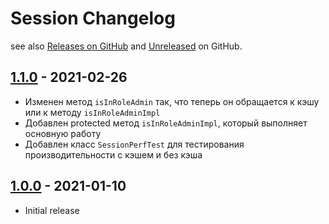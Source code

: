 # Session Changelog

see also [Releases on GitHub](https://github.com/mazzy-ax/Session/releases) and [Unreleased](https://github.com/mazzy-ax/Session/compare/1.1.0...main) on GitHub.

## [1.1.0](https://github.com/mazzy-ax/Session/tree/1.0.0...1.1.0) - 2021-02-26

* Изменен метод `isInRoleAdmin` так, что теперь он обращается к кэшу или к методу `isInRoleAdminImpl`
* Добавлен protected метод `isInRoleAdminImpl`, который выполняет основную работу
* Добавлен класс `SessionPerfTest` для тестирования производительности с кэшем и без кэша

## [1.0.0](https://github.com/mazzy-ax/Session/tree/1.0.0) - 2021-01-10

* Initial release

